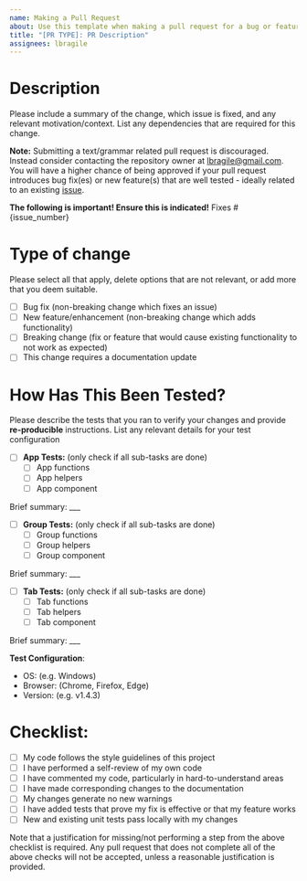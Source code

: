 ```yaml
---
name: Making a Pull Request
about: Use this template when making a pull request for a bug or feature for TabMerger.
title: "[PR TYPE]: PR Description"
assignees: lbragile
---
```


# Description

Please include a summary of the change, which issue is fixed, and any relevant motivation/context.
List any dependencies that are required for this change.

**Note:** Submitting a text/grammar related pull request is discouraged. Instead consider contacting the repository owner at lbragile@gmail.com. You will have a higher chance of being approved if your pull request introduces bug fix(es) or new feature(s) that are well tested - ideally related to an existing [issue](https://github.com/lbragile/TabMerger/issues).

**The following is important! Ensure this is indicated!**
Fixes #{issue_number}

# Type of change

Please select all that apply, delete options that are not relevant, or add more that you deem suitable.

- [ ] Bug fix (non-breaking change which fixes an issue)
- [ ] New feature/enhancement (non-breaking change which adds functionality)
- [ ] Breaking change (fix or feature that would cause existing functionality to not work as expected)
- [ ] This change requires a documentation update

# How Has This Been Tested?

Please describe the tests that you ran to verify your changes and provide **re-producible** instructions. 
List any relevant details for your test configuration

- [ ] **App Tests:** (only check if all sub-tasks are done)
    - [ ] App functions
    - [ ] App helpers
    - [ ] App component

Brief summary: ___

- [ ] **Group Tests:** (only check if all sub-tasks are done)
    - [ ] Group functions
    - [ ] Group helpers
    - [ ] Group component

Brief summary: ___

- [ ] **Tab Tests:** (only check if all sub-tasks are done)
    - [ ] Tab functions
    - [ ] Tab helpers
    - [ ] Tab component

Brief summary: ___

**Test Configuration**:
* OS: (e.g. Windows)
* Browser: (Chrome, Firefox, Edge)
* Version: (e.g. v1.4.3)


# Checklist:

- [ ] My code follows the style guidelines of this project
- [ ] I have performed a self-review of my own code
- [ ] I have commented my code, particularly in hard-to-understand areas
- [ ] I have made corresponding changes to the documentation
- [ ] My changes generate no new warnings
- [ ] I have added tests that prove my fix is effective or that my feature works
- [ ] New and existing unit tests pass locally with my changes

Note that a  justification for missing/not performing a step from the above checklist is required. Any pull request that does not complete all of the above checks will not be accepted, unless a reasonable justification is provided.